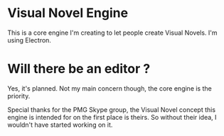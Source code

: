 # Visual Novel Engine
This is a core engine I'm creating to let people create Visual Novels.
I'm using Electron.

# Will there be an editor ?
Yes, it's planned. Not my main concern though, the core engine is the priority.

Special thanks for the PMG Skype group, the Visual Novel concept this engine is
intended for on the first place is theirs. So without their idea, I wouldn't
have started working on it.
